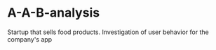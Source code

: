 # A-A-B-analysis
Startup that sells food products. Investigation of user behavior for the company's app
